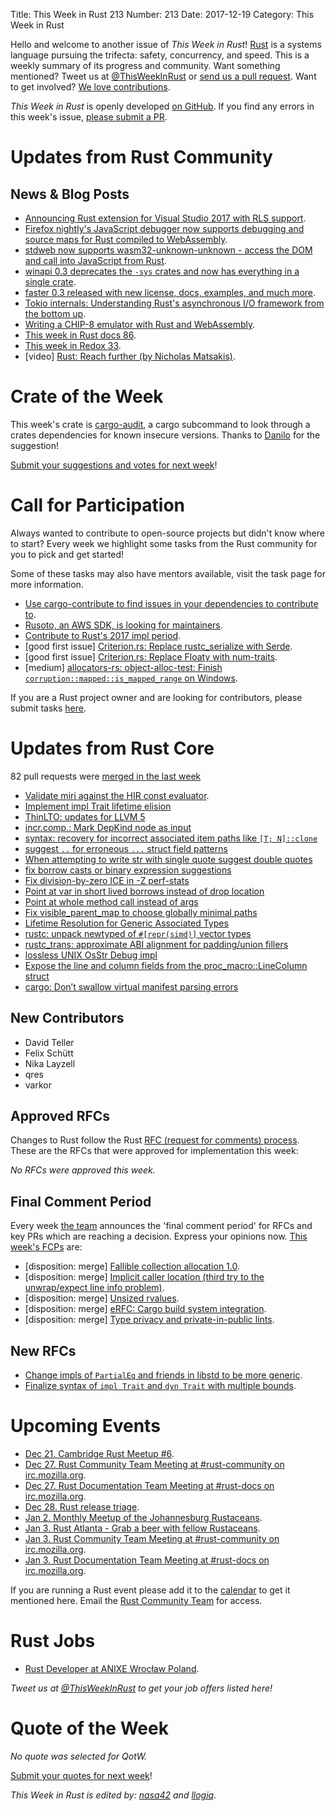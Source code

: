 Title: This Week in Rust 213
Number: 213
Date: 2017-12-19
Category: This Week in Rust

Hello and welcome to another issue of *This Week in Rust*!
[Rust](http://rust-lang.org) is a systems language pursuing the trifecta: safety, concurrency, and speed.
This is a weekly summary of its progress and community.
Want something mentioned? Tweet us at [@ThisWeekInRust](https://twitter.com/ThisWeekInRust) or [send us a pull request](https://github.com/cmr/this-week-in-rust).
Want to get involved? [We love contributions](https://github.com/rust-lang/rust/blob/master/CONTRIBUTING.md).

*This Week in Rust* is openly developed [on GitHub](https://github.com/cmr/this-week-in-rust).
If you find any errors in this week's issue, [please submit a PR](https://github.com/cmr/this-week-in-rust/pulls).

# Updates from Rust Community

## News & Blog Posts

* [Announcing Rust extension for Visual Studio 2017 with RLS support](https://marketplace.visualstudio.com/items?itemName=DanielGriffen.Rust).
* [Firefox nightly's JavaScript debugger now supports debugging and source maps for Rust compiled to WebAssembly](https://twitter.com/slsoftworks/status/941400137921949696).
* [stdweb now supports wasm32-unknown-unknown - access the DOM and call into JavaScript from Rust](https://github.com/koute/stdweb).
* [winapi 0.3 deprecates the `-sys` crates and now has everything in a single crate](https://retep998.github.io/blog/winapi-0.3/).
* [faster 0.3 released with new license, docs, examples, and much more](https://github.com/AdamNiederer/faster).
* [Tokio internals: Understanding Rust's asynchronous I/O framework from the bottom up](https://cafbit.com/post/tokio_internals/).
* [Writing a CHIP-8 emulator with Rust and WebAssembly](http://blog.scottlogic.com/2017/12/13/chip8-emulator-webassembly-rust.html).
* [This week in Rust docs 86](https://guillaumegomez.github.io/this-week-in-rust-docs/blog/this-week-in-rust-docs-86).
* [This week in Redox 33](https://redox-os.org/news/this-week-in-redox-33/).
* [video] [Rust: Reach further (by Nicholas Matsakis)](https://www.youtube.com/watch?v=ksirw1v5gXk).

# Crate of the Week

This week's crate is [cargo-audit](https://crates.io/crates/cargo-audit), a cargo subcommand to look through a crates dependencies for known insecure versions. Thanks to [Danilo](https://users.rust-lang.org/u/dbrgn) for the suggestion!

[Submit your suggestions and votes for next week][submit_crate]!

[submit_crate]: https://users.rust-lang.org/t/crate-of-the-week/2704

# Call for Participation

Always wanted to contribute to open-source projects but didn't know where to start?
Every week we highlight some tasks from the Rust community for you to pick and get started!

Some of these tasks may also have mentors available, visit the task page for more information.

* [Use cargo-contribute to find issues in your dependencies to contribute to](https://github.com/Xion/cargo-contribute).
* [Rusoto, an AWS SDK, is looking for maintainers](https://github.com/rusoto/rusoto/issues/593).
* [Contribute to Rust's 2017 impl period](https://www.rustaceans.org/findwork/impl).
* [good first issue] [Criterion.rs: Replace rustc_serialize with Serde](https://github.com/japaric/criterion.rs/issues/91).
* [good first issue] [Criterion.rs: Replace Floaty with num-traits](https://github.com/japaric/criterion.rs/issues/95).
* [medium] [allocators-rs: object-alloc-test: Finish `corruption::mapped::is_mapped_range` on Windows](https://github.com/ezrosent/allocators-rs/issues/137).

If you are a Rust project owner and are looking for contributors, please submit tasks [here][guidelines].

[guidelines]: https://users.rust-lang.org/t/twir-call-for-participation/4821

# Updates from Rust Core

82 pull requests were [merged in the last week][merged]

[merged]: https://github.com/search?q=is%3Apr+org%3Arust-lang+is%3Amerged+merged%3A2017-12-11..2017-12-18

* [Validate miri against the HIR const evaluator](https://github.com/rust-lang/rust/pull/45002).
* [Implement impl Trait lifetime elision](https://github.com/rust-lang/rust/pull/46616)
* [ThinLTO: updates for LLVM 5](https://github.com/rust-lang/rust/pull/46652)
* [incr.comp.: Mark DepKind node as input](https://github.com/rust-lang/rust/pull/46811)
* [syntax: recovery for incorrect associated item paths like `[T; N]::clone`](https://github.com/rust-lang/rust/pull/46788)
* [suggest `..` for erroneous `...` struct field patterns](https://github.com/rust-lang/rust/pull/46763)
* [When attempting to write str with single quote suggest double quotes](https://github.com/rust-lang/rust/pull/46653)
* [fix borrow casts or binary expression suggestions](https://github.com/rust-lang/rust/pull/46761)
* [Fix division-by-zero ICE in -Z perf-stats](https://github.com/rust-lang/rust/pull/46728)
* [Point at var in short lived borrows instead of drop location](https://github.com/rust-lang/rust/pull/46719)
* [Point at whole method call instead of args](https://github.com/rust-lang/rust/pull/46633)
* [Fix visible_parent_map to choose globally minimal paths](https://github.com/rust-lang/rust/pull/46708)
* [Lifetime Resolution for Generic Associated Types](https://github.com/rust-lang/rust/pull/46706)
* [rustc: unpack newtyped of `#[repr(simd)]` vector types](https://github.com/rust-lang/rust/pull/46701)
* [rustc_trans: approximate ABI alignment for padding/union fillers](https://github.com/rust-lang/rust/pull/46623)
* [lossless UNIX OsStr Debug impl](https://github.com/rust-lang/rust/pull/46798)
* [Expose the line and column fields from the proc_macro::LineColumn struct](https://github.com/rust-lang/rust/pull/46690)
* [cargo: Don’t swallow virtual manifest parsing errors](https://github.com/rust-lang/cargo/pull/4828)

## New Contributors

* David Teller
* Felix Schütt
* Nika Layzell
* qres
* varkor

## Approved RFCs

Changes to Rust follow the Rust [RFC (request for comments)
process](https://github.com/rust-lang/rfcs#rust-rfcs). These
are the RFCs that were approved for implementation this week:

*No RFCs were approved this week.*

## Final Comment Period

Every week [the team](https://www.rust-lang.org/team.html) announces the
'final comment period' for RFCs and key PRs which are reaching a
decision. Express your opinions now. [This week's FCPs][fcp] are:

[fcp]: https://github.com/rust-lang/rfcs/labels/final-comment-period

* [disposition: merge] [Fallible collection allocation 1.0](https://github.com/rust-lang/rfcs/pull/2116).
* [disposition: merge] [Implicit caller location (third try to the unwrap/expect line info problem)](https://github.com/rust-lang/rfcs/pull/2091).
* [disposition: merge] [Unsized rvalues](https://github.com/rust-lang/rfcs/pull/1909).
* [disposition: merge] [eRFC: Cargo build system integration](https://github.com/rust-lang/rfcs/pull/2136).
* [disposition: merge] [Type privacy and private-in-public lints](https://github.com/rust-lang/rfcs/pull/2145).

## New RFCs

* [Change impls of `PartialEq` and friends in libstd to be more generic](https://github.com/rust-lang/rfcs/pull/2245).
* [Finalize syntax of `impl Trait` and `dyn Trait` with multiple bounds](https://github.com/rust-lang/rfcs/pull/2250).

# Upcoming Events

* [Dec 21. Cambridge Rust Meetup #6](https://www.meetup.com/Cambridge-Rust-Meetup/events/mgtcwnywqbcc/).
* [Dec 27. Rust Community Team Meeting at #rust-community on irc.mozilla.org](https://chat.mibbit.com/?server=irc.mozilla.org&channel=%23rust-community).
* [Dec 27. Rust Documentation Team Meeting at #rust-docs on irc.mozilla.org](https://chat.mibbit.com/?server=irc.mozilla.org&channel=%23rust-docs).
* [Dec 28. Rust release triage](https://internals.rust-lang.org/t/release-cycle-triage-proposal/3544).
* [Jan  2. Monthly Meetup of the Johannesburg Rustaceans](https://www.meetup.com/Johannesburg-Rust-Meetup/events/cpblrnyxcbdb/).
* [Jan  3. Rust Atlanta - Grab a beer with fellow Rustaceans](https://www.meetup.com/Rust-ATL/events/rhvgrmyxcbfb/).
* [Jan  3. Rust Community Team Meeting at #rust-community on irc.mozilla.org](https://chat.mibbit.com/?server=irc.mozilla.org&channel=%23rust-community).
* [Jan  3. Rust Documentation Team Meeting at #rust-docs on irc.mozilla.org](https://chat.mibbit.com/?server=irc.mozilla.org&channel=%23rust-docs).

If you are running a Rust event please add it to the [calendar] to get
it mentioned here. Email the [Rust Community Team][community] for access.

[calendar]: https://www.google.com/calendar/embed?src=apd9vmbc22egenmtu5l6c5jbfc%40group.calendar.google.com
[community]: mailto:community-team@rust-lang.org

# Rust Jobs

* [Rust Developer at ANIXE Wrocław Poland](http://anixe.pl/jobs/rust_dev/).

*Tweet us at [@ThisWeekInRust](https://twitter.com/ThisWeekInRust) to get your job offers listed here!*

# Quote of the Week

*No quote was selected for QotW.*

[Submit your quotes for next week][submit]!

[submit]: http://users.rust-lang.org/t/twir-quote-of-the-week/328

*This Week in Rust is edited by: [nasa42](https://github.com/nasa42) and [llogiq](https://github.com/llogiq).*
